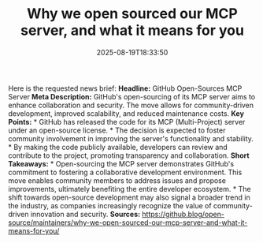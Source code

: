﻿---
title: "Why we open sourced our MCP server, and what it means for you"
date: "2025-08-19T18:33:50"
category: "Markets"
summary: ""
slug: "why we open sourced our mcp server and what it means for you"
source_urls:
  - "https://github.blog/open-source/maintainers/why-we-open-sourced-our-mcp-server-and-what-it-means-for-you/"
seo:
  title: "Why we open sourced our MCP server, and what it means for you | Hash n Hedge"
  description: ""
  keywords: ["news", "markets", "brief"]
---
Here is the requested news brief:  **Headline:** GitHub Open-Sources MCP Server  **Meta Description:** GitHub's open-sourcing of its MCP server aims to enhance collaboration and security. The move allows for community-driven development, improved scalability, and reduced maintenance costs.  **Key Points:**  * GitHub has released the code for its MCP (Multi-Project) server under an open-source license. * The decision is expected to foster community involvement in improving the server's functionality and stability. * By making the code publicly available, developers can review and contribute to the project, promoting transparency and collaboration.  **Short Takeaways:**  * Open-sourcing the MCP server demonstrates GitHub's commitment to fostering a collaborative development environment. This move enables community members to address issues and propose improvements, ultimately benefiting the entire developer ecosystem. * The shift towards open-source development may also signal a broader trend in the industry, as companies increasingly recognize the value of community-driven innovation and security.  **Sources:**  https://github.blog/open-source/maintainers/why-we-open-sourced-our-mcp-server-and-what-it-means-for-you/ 
